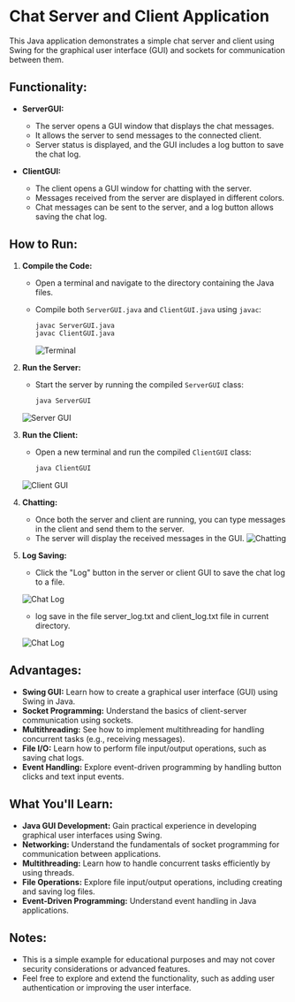 # Chat Server and Client Application

This Java application demonstrates a simple chat server and client using Swing for the graphical user interface (GUI) and sockets for communication between them.

## Functionality:

- **ServerGUI:**
  - The server opens a GUI window that displays the chat messages.
  - It allows the server to send messages to the connected client.
  - Server status is displayed, and the GUI includes a log button to save the chat log.

- **ClientGUI:**
  - The client opens a GUI window for chatting with the server.
  - Messages received from the server are displayed in different colors.
  - Chat messages can be sent to the server, and a log button allows saving the chat log.

## How to Run:

1. **Compile the Code:**
   - Open a terminal and navigate to the directory containing the Java files.
   - Compile both `ServerGUI.java` and `ClientGUI.java` using `javac`:

     ```bash
     javac ServerGUI.java
     javac ClientGUI.java
     ```
     ![Terminal](images/comandprompt.png)

2. **Run the Server:**
   - Start the server by running the compiled `ServerGUI` class:

     ```bash
     java ServerGUI
     ```

   ![Server GUI](images/server.png)

3. **Run the Client:**
   - Open a new terminal and run the compiled `ClientGUI` class:

     ```bash
     java ClientGUI
     ```

   ![Client GUI](images/client.png)

4. **Chatting:**
   - Once both the server and client are running, you can type messages in the client and send them to the server.
   - The server will display the received messages in the GUI.
   ![Chatting](images/apllication.png)

5. **Log Saving:**
   - Click the "Log" button in the server or client GUI to save the chat log to a file.

   ![Chat Log](images/logsave.png)

   - log save in the file server_log.txt and client_log.txt file in current directory.

   
   ![Chat Log](images/logfile.png)

   

## Advantages:

- **Swing GUI:** Learn how to create a graphical user interface (GUI) using Swing in Java.
- **Socket Programming:** Understand the basics of client-server communication using sockets.
- **Multithreading:** See how to implement multithreading for handling concurrent tasks (e.g., receiving messages).
- **File I/O:** Learn how to perform file input/output operations, such as saving chat logs.
- **Event Handling:** Explore event-driven programming by handling button clicks and text input events.

## What You'll Learn:

- **Java GUI Development:** Gain practical experience in developing graphical user interfaces using Swing.
- **Networking:** Understand the fundamentals of socket programming for communication between applications.
- **Multithreading:** Learn how to handle concurrent tasks efficiently by using threads.
- **File Operations:** Explore file input/output operations, including creating and saving log files.
- **Event-Driven Programming:** Understand event handling in Java applications.

## Notes:

- This is a simple example for educational purposes and may not cover security considerations or advanced features.
- Feel free to explore and extend the functionality, such as adding user authentication or improving the user interface.
